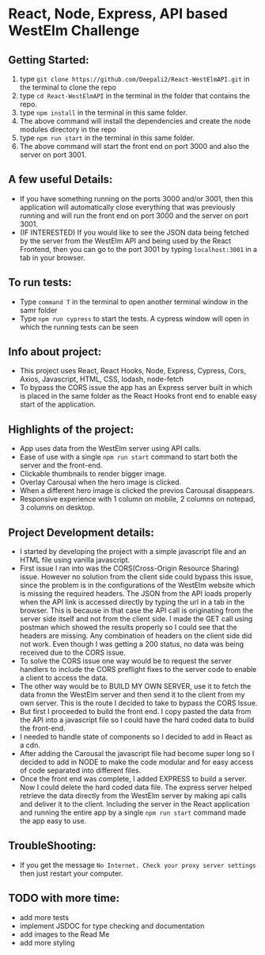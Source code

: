 # React, Node, Express, API based WestElm Challenge

## Getting Started:
1. type `git clone https://github.com/Deepali2/React-WestElmAPI.git` in the terminal to clone the repo
2. type `cd React-WestElmAPI` in the terminal in the folder that contains the repo.
3. type `npm install` in the terminal in this same folder. 
4. The above command will install the dependencies and  create the node modules directory in the repo
5. type `npm run start` in the terminal in this same folder.
6. The above command will start the front end on port 3000 and also the server on port 3001.

## A few useful Details:
* If you have something running on the ports 3000 and/or 3001, then this application will automatically close everything that was previously running and will run the front end on port 3000 and the server on port 3001.
* (IF INTERESTED) If you would like to see the JSON data being fetched by the server from the WestElm API and being used by the React Frontend, then you can go to the port 3001 by typing `localhost:3001` in a tab in your browser.

## To run tests:
* Type `command T` in the terminal to open another terminal window in the samr folder
* Type `npm run cypress` to start the tests. A cypress window will open in which the running tests can be seen

## Info about project:
* This project uses React, React Hooks, Node, Express, Cypress, Cors, Axios, Javascript, HTML, CSS, lodash, node-fetch
* To bypass the CORS issue the app has an Express server built in which is placed in the same folder as the React Hooks front end to enable easy start of the application. 

## Highlights of the project:
* App uses data from the WestElm server using API calls.
* Ease of use with a single `npm run start` command to start both the server and the front-end.
* Clickable thumbnails to render bigger image.
* Overlay Carousal when the hero image is clicked.
* When a different hero image is clicked the previos Carousal disappears.
* Responsive experience with 1 column on mobile, 2 columns on notepad, 3 columns on desktop.

## Project Development details:
* I started by developing the project with a simple javascript file and an HTML file using vanilla javascript.
* First issue I ran into was the CORS(Cross-Origin Resource Sharing) issue. However no solution from the client side could bypass this issue, since the problem is in the configurations of the WestElm website which is missing the required headers. The JSON from the API loads properly when the API link is accessed directly by typing the url in a tab in the browser. This is because in that case the API call is originating from the server side itself and not from the client side. I made the GET call using postman which showed the results properly so I could see that the headers are missing. Any combination of headers on the client side did not work. Even though I was getting a 200 status, no data was being received due to the CORS issue.
* To solve the CORS issue one way would be to request the server handlers to include the CORS preflight fixes to the server code to enable a client to access the data.
* The other way would be to BUILD MY OWN SERVER, use it to fetch the data fromn the WestElm server and then send it to the client from my own server. This is the route I decided to take to bypass the CORS Issue.
* But first I proceeded to build the front end. I copy pasted the data from the API into a javascript file so I could have the hard coded data to build the front-end.
* I needed to handle state of components so I decided to add in React as a cdn.
* After adding the Carousal the javascript file had become super long so I decided to add in NODE to make the code modular and for easy access of code separated into different files. 
* Once the front end was complete, I added EXPRESS to build a server. Now I could delete the hard coded data file. The express server helped retrieve the data directly from the WestElm server by making api calls and deliver it to the client. Including the server in the React application and running the entire app by a single `npm run start` command made the app easy to use.

## TroubleShooting:
* If you get the message `No Internet. Check your proxy server settings` then just restart your computer. 

## TODO with more time:
* add more tests
* implement JSDOC for type checking and documentation
* add images to the Read Me
* add more styling